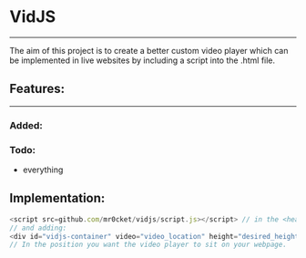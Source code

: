 # VidJS
--------
The aim of this project is to create a better custom video player which can be implemented in live websites by including a script into the .html file.


## Features:
-----------
### Added:


### Todo:
- everything


## Implementation:

```Javascript 
<script src=github.com/mr0cket/vidjs/script.js></script> // in the <head> of the .html file
// and adding:
<div id="vidjs-container" video="video_location" height="desired_height" width="desired_width"><div>
// In the position you want the video player to sit on your webpage.
```

